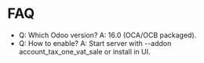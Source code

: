 # FAQ

- Q: Which Odoo version? A: 16.0 (OCA/OCB packaged).
- Q: How to enable? A: Start server with --addon account_tax_one_vat_sale or install in UI.
